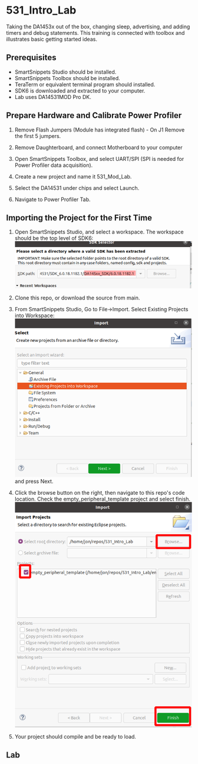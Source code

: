 # 531_Intro_Lab
Taking the DA1453x out of the box, changing sleep, advertising, and adding timers and debug statements.  This training is connected with toolbox and illustrates basic getting started ideas.

## Prerequisites

 - SmartSnippets Studio should be installed.
 - SmartSnippets Toolbox should be installed.
 - TeraTerm or equivalent terminal program should installed.
 - SDK6 is downloaded and extracted to your computer.
 - Lab uses DA14531MOD Pro DK.

 ## Prepare Hardware and Calibrate Power Profiler

 1. Remove Flash Jumpers (Module has integrated flash) - On J1 Remove the first 5 jumpers.

 2. Remove Daughterboard, and connect Motherboard to your computer

 3. Open SmartSnippets Toolbox, and select UART/SPI (SPI is needed for Power Profiler data acquisition).

 4. Create a new project and name it 531_Mod_Lab.  

 5. Select the DA14531 under chips and select Launch.

 6.  Navigate to Power Profiler Tab.  

 ## Importing the Project for the First Time

 1. Open SmartSnippets Studio, and select a workspace.  The workspace should be the top level of SDK6: ![Workspace](imgs/workspace_selector.png)

 2. Clone this repo, or download the source from main.

 3. From SmartSnippets Studio, Go to File->Import.  Select Existing Projects into Workspace: ![Existing Project Import](imgs/existing_project_import.png) and press Next.

 4. Click the browse button on the right, then navigate to this repo's code location.  Check the empty_peripheral_template project and select finish.  ![Browse for Project](imgs/browse_to_project.png) 

 5.  Your project should compile and be ready to load.

 ## Lab

